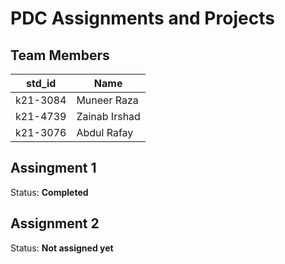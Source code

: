 # PDC Assignments and Projects
## Team Members
|std_id|Name|
|--------|-|
|k21-3084|Muneer Raza|
|k21-4739|Zainab Irshad|
|k21-3076|Abdul Rafay|

## Assingment 1 ##
Status: **Completed**

## Assignment 2 ##
Status: **Not assigned yet**
